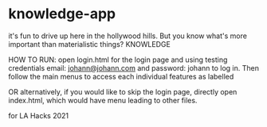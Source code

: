 # knowledge-app
it's fun to drive up here in the hollywood hills. But you know what's more important than materialistic things? KNOWLEDGE

HOW TO RUN:
open login.html for the login page and using testing credentials email: johann@johann.com and password: johann to log in.
Then follow the main menus to access each individual features as labelled

OR alternatively, if you would like to skip the login page, directly open index.html, which would have menu leading to other files.

for LA Hacks 2021
